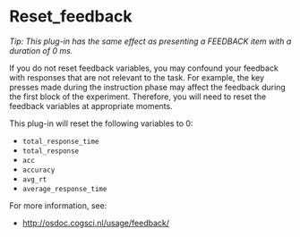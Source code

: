 # Reset_feedback

*Tip: This plug-in has the same effect as presenting a FEEDBACK item with a duration of 0 ms.*

If you do not reset feedback variables, you may confound your feedback with responses that are not relevant to the task. For example, the key presses made during the instruction phase may affect the feedback during
the first block of the experiment. Therefore, you will need to reset the feedback variables at appropriate moments.

This plug-in will reset the following variables to 0:

- `total_response_time`
- `total_response`
- `acc`
- `accuracy`
- `avg_rt`
- `average_response_time`

For more information, see:

- <http://osdoc.cogsci.nl/usage/feedback/>
